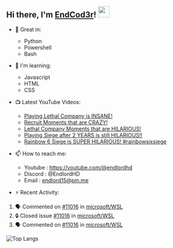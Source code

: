 ## Hi there, I'm [EndCod3r](https://youtube.com/@endlordhd)! <img src='https://github.com/EndCod3r/endlord15/blob/main/wave.gif?raw=true](https://github.com/Endlord15/endlord15/blob/38bca1b569f19b03a6cf246c35db5f7e2f331cc5/wave.gif' width=30>

- 🦾 Great in:
  - Python
  - Powershell
  - Bash

- 🌱 I'm learning:
  - Javascript
  - HTML
  - CSS

- 📺 Latest YouTube Videos:<!-- YOUTUBE:START -->
  - [Playing Lethal Company is INSANE!](https://www.youtube.com/watch?v=fAsCqnvKL-s)
  - [Recruit Moments that are CRAZY!](https://www.youtube.com/watch?v=dr6BImIp3OA)
  - [Lethal Company Moments that are HILARIOUS!](https://www.youtube.com/watch?v=CodaFEKjeOA)
  - [Playing Siege after 2 YEARS is still HILARIOUS!!](https://www.youtube.com/watch?v=mZ6l2PE8TrA)
  - [Rainbow 6 Siege is SUPER HILARIOUS! #rainbowsixsiege](https://www.youtube.com/watch?v=HN01FQrGKlo)<!-- YOUTUBE:END -->


- 📫 How to reach me:
  - Youtube : <https://youtube.com/@endlordhd>
  - Discord : @EndlordHD
  - Email : endlord15@pm.me

 - ⚡️ Recent Activity:
<!--START_SECTION:activity-->
1. 🗣 Commented on [#11016](https://github.com/microsoft/WSL/issues/11016#issuecomment-1901758227) in [microsoft/WSL](https://github.com/microsoft/WSL)
2. 🔒 Closed issue [#11016](https://github.com/microsoft/WSL/issues/11016) in [microsoft/WSL](https://github.com/microsoft/WSL)
3. 🗣 Commented on [#11016](https://github.com/microsoft/WSL/issues/11016#issuecomment-1894677923) in [microsoft/WSL](https://github.com/microsoft/WSL)
<!--END_SECTION:activity-->

  ![Top Langs](https://github-readme-stats-endlord15.vercel.app/api/top-langs/?username=endcod3r&layout=compact&theme=transparent)
